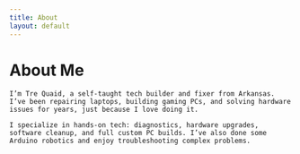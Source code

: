 ```yaml
---
title: About
layout: default
---
```

# About Me
    I’m Tre Quaid, a self-taught tech builder and fixer from Arkansas. I’ve been repairing laptops, building gaming PCs, and solving hardware issues for years, just because I love doing it.

    I specialize in hands-on tech: diagnostics, hardware upgrades, software cleanup, and full custom PC builds. I’ve also done some Arduino robotics and enjoy troubleshooting complex problems.

